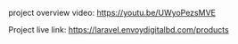project overview video: https://youtu.be/UWyoPezsMVE

Project live link: https://laravel.envoydigitalbd.com/products

